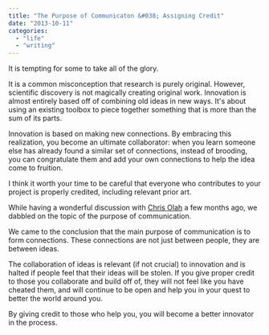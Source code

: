 ```yaml
---
title: "The Purpose of Communicaton &#038; Assigning Credit"
date: "2013-10-11"
categories: 
  - "life"
  - "writing"
---
```


It is tempting for some to take all of the glory.

It is a common misconception that research is purely original. However, scientific discovery is not magically creating original work. Innovation is almost entirely based off of combining old ideas in new ways. It's about using an existing toolbox to piece together something that is more than the sum of its parts.

Innovation is based on making new connections. By embracing this realization, you become an ultimate collaborator: when you learn someone else has already found a similar set of connections, instead of brooding, you can congratulate them and add your own connections to help the idea come to fruition.

I think it worth your time to be careful that everyone who contributes to your project is properly credited, including relevant prior art.

While having a wonderful discussion with [Chris Olah](http://christopherolah.wordpress.com/) a few months ago, we dabbled on the topic of the purpose of communication.

We came to the conclusion that the main purpose of communication is to form connections. These connections are not just between people, they are between ideas.

The collaboration of ideas is relevant (if not crucial) to innovation and is halted if people feel that their ideas will be stolen. If you give proper credit to those you collaborate and build off of, they will not feel like you have cheated them, and will continue to be open and help you in your quest to better the world around you.

By giving credit to those who help you, you will become a better innovator in the process.

